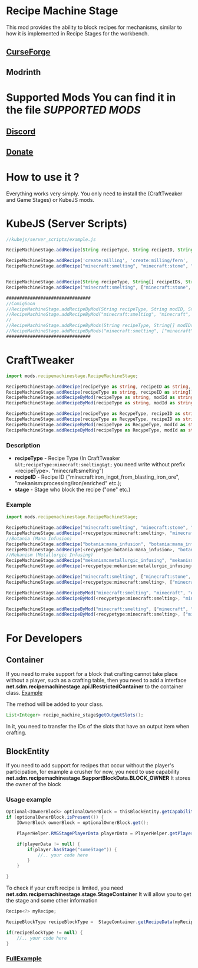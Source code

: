 # Recipe Machine Stage
This mod provides the ability to block recipes for mechanisms, similar to how it is implemented in Recipe Stages for the workbench.

## [CurseForge](https://www.curseforge.com/minecraft/mc-mods/recipe-machine-stages)
## Modrinth

# Supported Mods You can find it in the file *SUPPORTED MODS*

## [Discord](https://discord.gg/G6VEaBKcYt)
## [Donate](https://boosty.to/sixik)


# How to use it ?
Everything works very simply. You only need to install the (CraftTweaker and Game Stages) or KubeJS mods.


# KubeJS (Server Scripts)
```js
//kubejs/server_scripts/example.js

RecipeMachineStage.addRecipe(String recipeType, String recipeID, String stage)

RecipeMachineStage.addRecipe('create:milling', 'create:milling/fern', 'two')
RecipeMachineStage.addRecipe("minecraft:smelting", "minecraft:stone", "one")


RecipeMachineStage.addRecipe(String recipeType, String[] recipeIDs, String stage)
RecipeMachineStage.addRecipe("minecraft:smelting", ["minecraft:stone", "minecraft:iron_ingot"], "one")

################################
//ComigSoon
//RecipeMachineStage.addRecipeByMod(String recipeType, String modID, String stage)
//RecipeMachineStage.addRecipeByMod("minecraft:smelting", "minecraft", "one")
//
//RecipeMachineStage.addRecipeByMods(String recipeType, String[] modIDs, String stage)
//RecipeMachineStage.addRecipeByMods("minecraft:smelting", ["minecraft", "create"], "one")
################################
```

# CraftTweaker
```ts
import mods.recipemachinestage.RecipeMachineStage;

RecipeMachineStage.addRecipe(recipeType as string, recipeID as string, stage as string)
RecipeMachineStage.addRecipe(recipeType as string, recipeID as string[], stage as string)
RecipeMachineStage.addRecipeByMod(recipeType as string, modId as string, stage as string)
RecipeMachineStage.addRecipeByMod(recipeType as string, modId as string[], stage as string)

RecipeMachineStage.addRecipe(recipeType as RecypeType, recipeID as string, stage as string)
RecipeMachineStage.addRecipe(recipeType as RecypeType, recipeID as string[], stage as string)
RecipeMachineStage.addRecipeByMod(recipeType as RecypeType, modId as string, stage as string)
RecipeMachineStage.addRecipeByMod(recipeType as RecypeType, modId as string[], stage as string)
```

### Description
- **recipeType** - Recipe Type (In CraftTweaker `&lt;recipeType:minecraft:smelting&gt;` you need write without prefix &lt;recipeType&gt;. "minecraft:smelting")
- **recipeID** - Recipe ID ("minecraft:iron_ingot_from_blasting_iron_ore", "mekanism:processing/iron/enriched" etc.);     
- **stage** - Stage who block the recipe ("one" etc.)

### Example 
```ts
import mods.recipemachinestage.RecipeMachineStage;

RecipeMachineStage.addRecipe("minecraft:smelting", "minecraft:stone", "one");
RecipeMachineStage.addRecipe(<recypetype:minecraft:smelting>, "minecraft:stone", "one");
//Botania (Mana Infusion)
RecipeMachineStage.addRecipe("botania:mana_infusion", "botania:mana_infusion/mana_diamond", "two");
RecipeMachineStage.addRecipe(<recypetype:botania:mana_infusion>, "botania:mana_infusion/mana_diamond", "two");
//Mekanism (Metallurgic Infusing)
RecipeMachineStage.addRecipe("mekanism:metallurgic_infusing", "mekanism:processing/iron/enriched", "three");
RecipeMachineStage.addRecipe(<recypetype:mekanism:metallurgic_infusing>, "mekanism:processing/iron/enriched", "three");

RecipeMachineStage.addRecipe("minecraft:smelting", ["minecraft:stone", "minecraft:iron_ingot"], "one");
RecipeMachineStage.addRecipe(<recypetype:minecraft:smelting>, ["minecraft:stone", "minecraft:iron_ingot"], "one");

RecipeMachineStage.addRecipeByMod("minecraft:smelting", "minecraft", "one");
RecipeMachineStage.addRecipeByMod(<recypetype:minecraft:smelting>, "minecraft", "one");

RecipeMachineStage.addRecipeByMod("minecraft:smelting", ["minecraft", "create"], "one");
RecipeMachineStage.addRecipeByMod(<recypetype:minecraft:smelting>, ["minecraft", "create"], "one");
```
    

# For Developers

## Container

If you need to make support for a block that crafting cannot take place without a player, such as a crafting table, then you need to add a interface  **net.sdm.recipemachinestage.api.IRestrictedContainer** to the container class. [Example](https://github.com/SagaDeoMissTeam/Recipe-Machine-Stage/blob/HEAD/src/main/java/net/sdm/recipemachinestage/mixin/integration/extendedcrafting/container/AdvancedTableContainerMixin.java)

The method will be added to your class. 
```java
List<Integer> recipe_machine_stage$getOutputSlots();
```

In it, you need to transfer the IDs of the slots that have an output item when crafting.


## BlockEntity

If you need to add support for recipes that occur without the player's participation, for example a crusher for now, you need to use capability **net.sdm.recipemachinestage.SupportBlockData.BLOCK_OWNER** It stores the owner of the block

### Usage example

```java
Optional<IOwnerBlock> optionalOwnerBlock = thisBlockEntity.getCapability(SupportBlockData.BLOCK_OWNER).resolve();
if (optionalOwnerBlock.isPresent()) {
    IOwnerBlock ownerBlock = optionalOwnerBlock.get();

    PlayerHelper.RMSStagePlayerData playerData = PlayerHelper.getPlayerByGameProfile(thisBlockEntity.getLevel().getServer(), ownerBlock.getOwner());

    if(playerData != null) {
        if(player.hasStage("someStage")) {
            //.. your code here
        }
    }

}
```

To check if your craft recipe is limited, you need **net.sdm.recipemachinestage.stage.StageContainer** It will allow you to get the stage and some other information

```java
Recipe<?> myRecipe;

RecipeBlockType recipeBlockType =  StageContainer.getRecipeData(myRecipe.getType(), myRecipe.getId());

if(recipeBlockType != null) {
    //.. your code here
}
```

### [FullExample](https://github.com/SagaDeoMissTeam/Recipe-Machine-Stage/blob/HEAD/src/main/java/net/sdm/recipemachinestage/mixin/integration/botania/BreweryBlockEntityMixin.java)